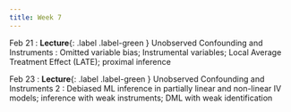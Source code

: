 ```yaml
---
title: Week 7
---
```


Feb 21
: **Lecture**{: .label .label-green } Unobserved Confounding and Instruments
: Omitted variable bias; Instrumental variables; Local Average Treatment Effect (LATE); proximal inference

Feb 23
: **Lecture**{: .label .label-green } Unobserved Confounding and Instruments 2
: Debiased ML inference in partially linear and non-linear IV models; inference with weak instruments; DML with weak identification
